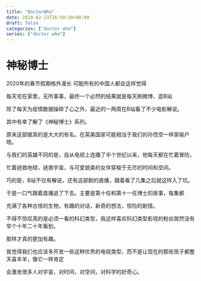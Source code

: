 ```yaml
---
title: "DoctorWho"
date: 2020-02-23T16:50:50+08:00
draft: false
categories: ["doctor who"]
series: ["doctor who"]
---
```


# 神秘博士

2020年的春节假期格外漫长 可能所有的中国人都会这样觉得

每天宅在家里，无所事事，最终一个必然的结果就是每天刷微博、逛B站

除了每天为疫情数据操碎了心之外，最近的一两周在B站看了不少电影解说。

其中有幸了解了《神秘博士》系列。

原来这部据真的是大大的有名。在英美国家可能相当于我们的孙悟空一样家喻户晓。

与我们的英雄不同的是，自从电视上连播了半个世纪以来，他每天都在忙着冒险，

忙着拯救地球，拯救宇宙，与可爱貌美的女伴穿梭于无尽的时间和空间。

巧的是，B站不仅有解说，还有这部剧的直播，跟着看了几集之后就这样入了坑。

于是一口气跟着直播追了下去。主要是第十任和第十一任博士的故事，每集都

充满了各种古怪的生物，有趣的对话，新奇的想法，惊险的剧情。

不得不惊叹真的是必须一看的科幻类型，我这样喜欢科幻类型影视的粉丝居然没有早个十年二十年看到，

那样才真的更加有趣。

我觉得我们也应该多开发一些这种优秀的电视类型，而不是让现在的那些孩子都整天喜羊羊，像它一样肯定

会激发很多人对宇宙，对时间，对空间，对科学的好奇心。





